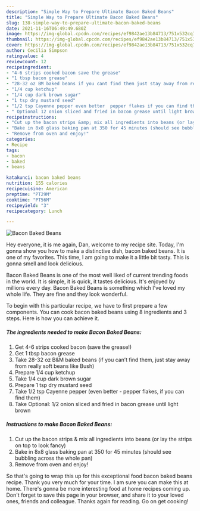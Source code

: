 ```yaml
---
description: "Simple Way to Prepare Ultimate Bacon Baked Beans"
title: "Simple Way to Prepare Ultimate Bacon Baked Beans"
slug: 138-simple-way-to-prepare-ultimate-bacon-baked-beans
date: 2021-11-16T06:49:49.680Z
image: https://img-global.cpcdn.com/recipes/ef9842ae13b84713/751x532cq70/bacon-baked-beans-recipe-main-photo.jpg
thumbnail: https://img-global.cpcdn.com/recipes/ef9842ae13b84713/751x532cq70/bacon-baked-beans-recipe-main-photo.jpg
cover: https://img-global.cpcdn.com/recipes/ef9842ae13b84713/751x532cq70/bacon-baked-beans-recipe-main-photo.jpg
author: Cecilia Simpson
ratingvalue: 4
reviewcount: 12
recipeingredient:
- "4-6 strips cooked bacon save the grease"
- "1 tbsp bacon grease"
- "28-32 oz BM baked beans if you cant find them just stay away from really soft beans like Bush"
- "1/4 cup ketchup"
- "1/4 cup dark brown sugar"
- "1 tsp dry mustard seed"
- "1/2 tsp Cayenne pepper even better  pepper flakes if you can find them"
- " Optional 12 onion sliced and fried in bacon grease until light brown"
recipeinstructions:
- "Cut up the bacon strips &amp; mix all ingredients into beans (or lay the strips on top to look fancy)"
- "Bake in 8x8 glass baking pan at 350 for 45 minutes (should see bubbling across the whole pan)"
- "Remove from oven and enjoy!"
categories:
- Recipe
tags:
- bacon
- baked
- beans

katakunci: bacon baked beans 
nutrition: 155 calories
recipecuisine: American
preptime: "PT29M"
cooktime: "PT56M"
recipeyield: "3"
recipecategory: Lunch

---
```



![Bacon Baked Beans](https://img-global.cpcdn.com/recipes/ef9842ae13b84713/751x532cq70/bacon-baked-beans-recipe-main-photo.jpg)

Hey everyone, it is me again, Dan, welcome to my recipe site. Today, I'm gonna show you how to make a distinctive dish, bacon baked beans. It is one of my favorites. This time, I am going to make it a little bit tasty. This is gonna smell and look delicious.



Bacon Baked Beans is one of the most well liked of current trending foods in the world. It is simple, it is quick, it tastes delicious. It's enjoyed by millions every day. Bacon Baked Beans is something which I've loved my whole life. They are fine and they look wonderful.


To begin with this particular recipe, we have to first prepare a few components. You can cook bacon baked beans using 8 ingredients and 3 steps. Here is how you can achieve it.

<!--inarticleads1-->

##### The ingredients needed to make Bacon Baked Beans:

1. Get 4-6 strips cooked bacon (save the grease!)
1. Get 1 tbsp bacon grease
1. Take 28-32 oz B&amp;M baked beans (if you can’t find them, just stay away from really soft beans like Bush)
1. Prepare 1/4 cup ketchup
1. Take 1/4 cup dark brown sugar
1. Prepare 1 tsp dry mustard seed
1. Take 1/2 tsp Cayenne pepper (even better - pepper flakes, if you can find them)
1. Take  Optional: 1/2 onion sliced and fried in bacon grease until light brown




<!--inarticleads2-->

##### Instructions to make Bacon Baked Beans:

1. Cut up the bacon strips &amp; mix all ingredients into beans (or lay the strips on top to look fancy)
1. Bake in 8x8 glass baking pan at 350 for 45 minutes (should see bubbling across the whole pan)
1. Remove from oven and enjoy!




So that's going to wrap this up for this exceptional food bacon baked beans recipe. Thank you very much for your time. I am sure you can make this at home. There's gonna be more interesting food at home recipes coming up. Don't forget to save this page in your browser, and share it to your loved ones, friends and colleague. Thanks again for reading. Go on get cooking!
